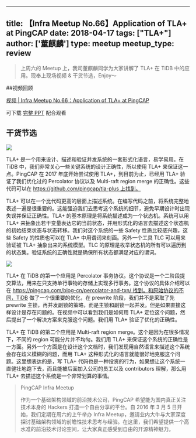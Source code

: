 
---
title: 【Infra Meetup No.66】Application of TLA+ at PingCAP
date: 2018-04-17
tags: ["TLA+"]
author: ['董麒麟']
type: meetup
meetup_type: review
---


>上周六的 Meetup 上，我司董麒麟同学为大家讲解了 TLA+ 在 TiDB 中的应用。现奉上现场视频 & 干货节选，Enjoy～

##视频回顾

[视频 | Infra Meetup No.66：Application of TLA+ at PingCAP](https://v.qq.com/txp/iframe/player.html?origin=https%3A%2F%2Fmp.weixin.qq.com&amp;vid=p0631jedcjz&amp;autoplay=false&amp;full=true&amp;show1080p=false)

可下载 [完整 PPT](https://www.inoreader.com/all_articles) 配合观看 

## 干货节选

![](http://upload-images.jianshu.io/upload_images/542677-ee7e5ea03475e958?imageMogr2/auto-orient/strip%7CimageView2/2/w/1240)

TLA+ 是一个用来设计、描述和验证并发系统的一套形式化语言，易学易用。在 TiDB 中，我们非常关心一些关键系统的设计正确性，所以使用 TLA+ 来保证这一点。PingCAP 在 2017 年底开始尝试使用 TLA+，到目前为止，已经用 TLA+ 验证了我们优化过的 Percolator 协议以及 Multi-raft region merge 的正确性。这些代码可以在 https://github.com/pingcap/tla-plus 上找到。

TLA+ 可以在一个比代码更高的层面上描述系统。在编写代码之前，将系统完整地表述一遍是很重要的。这能强迫我们去思考这个系统的细节，避免早期设计时出现失误并保证正确性。TLA+ 的基本原理是将系统描述成为一个状态机。系统可以用 TLA+ 来抽象出若干变量表达它的当前状态，并用形式化的语言去描述这个状态机的初始结束状态与状态转移。我们对这个系统的一些 Safety 性质比较感兴趣，这些 Safety 的性质也可以在 TLA+ 中用谓词来刻画。另外一个工具 TLC 可以用来验证被 TLA+ 抽象出来的系统模型。TLC 的原理是枚举状态机的所有可以遍历到的状态集。验证系统的正确性就是确保所有状态都满足对应的谓词。

![](http://upload-images.jianshu.io/upload_images/542677-2304908f9e6bc2d5?imageMogr2/auto-orient/strip%7CimageView2/2/w/1240)

TLA+ 在 TiDB 的第一个应用是 Percolator 事务协议。这个协议是一个二阶段提交算法，用来在只支持单行事物的存储上实现多行事务。这个协议的具体介绍可以在 https://pingcap.com/blog-cn/percolator-and-txn/ 找到。和原始协议的不同，TiDB 做了一个很重要的优化，在 prewrite 阶段，我们并不是采取了先 prewrite 主锁，再并发副锁的策略，而是主锁和副锁一起并发。但是如果直接这样设计是存在问题的。在视频中可以看到我们是如何用 TLA+ 定位这个问题，然后提出了一个解决方案来克服这个问题。我们用 TLA+ 验证了优化的正确性。

TLA+ 在 TiDB 的第二个应用是 Multi-raft region merge。这个是因为在很多情况下，不同的 region 可能分片并不均匀。我们用 TLA+ 来保证这个系统的正确性是一方面。另外一个方面是在设计这个文档时，我们发现用自然语言来描述这个系统会存在歧义模糊的问题，而用 TLA+ 这种形式化的语言就能很好地克服这个问题。这里想表达的是，写 TLA+ 代码也是一种投资的行为，如果想让这个系统一直健壮地跑下去，而且能被后面加入公司的员工以及 contributors 理解，那么用 TLA+ 去描述这个系统是一个非常划算的事情。


>PingCAP Infra Meetup
>
>作为一个基础架构领域的前沿技术公司，PingCAP 希望能为国内真正关注技术本身的 Hackers 打造一个自由分享的平台。自 2016 年 3 月 5 日开始，我们定期在周六的上午举办 Infra Meetup，邀请业内大牛与大家深度探讨基础架构领域的前瞻性技术思考与经验。在这里，我们希望提供一个高水准的前沿技术讨论空间，让大家真正感受到自由的开源精神魅力。

